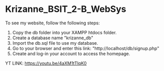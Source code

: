﻿# Krizanne_BSIT_2-B_WebSys





To see my website, follow the following steps:
1. Copy the db folder into your XAMPP htdocs folder.
2. Create a database name "krizanne_db"
3. Import the db.sql file to use my database.
4. Go to your browser and enter this link: "http://localhost/db/signup.php"
5. Create and log-in your account to access the homepage.

YT LINK: https://youtu.be/4aXM1tTlqK0
